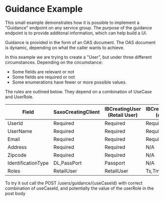 ﻿# Guidance Example
This small example demonstrates how it is possible to implement a "Guidance" endpoint on any service group. 
The purpose of the guidance endpoint is to provide additonal information, which can help build a UI.

Guidance is provided in the form of an OAS document. The OAS document is dynamic, depending on what the caller wants to achieve.

In this example we are trying to create a "User", but under three different circumstances. Depending on the circumstance:
* Some fields are relevant or not
* Some fields are required or not
* Some enumerations have fewer or more possible values.

The rules are outlined below. They depend on a combination of UseCase and UserRole.

| Field						| SaxoCreatingClient	| IBCreatingUser (Retail User)	| IBCreatingUser (other) | WLCCreatingClient | Default  |
| ------------------------- | --------------------- | ----------------------------- | ---------------------- | ----------------- | -------- | 
| UserId					| Required				| Required						| Required				 | Required			 | Required |
| UserName					| Required				| Required						| Required				 | Optional			 | Optional |
| Email						| Required				| Required						| Required				 | N/A				 | Optional |
| Address					| Required				| Required						| N/A					 | N/A				 | Optional |
| Zipcode					| Required				| Required						| N/A					 | N/A				 | Optional |
| IdentificationType		| DL,PassPort			| Passport						| N/A					 | N/A				 | Optional |
| Roles						| RetailUser			| RetailUser					| Ts,Tm,Cs,Cm			 | RetailUser		 | Optional |


To try it out call the POST /users/guidance/{useCaseId} with correct combination of useCaseId, and potentially the value of the userRole in the post body